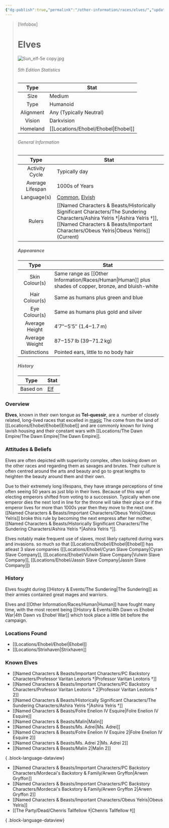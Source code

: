 ```yaml
---
{"dg-publish":true,"permalink":"/other-information/races/elves/","updated":"2025-05-27T13:43:41.352+01:00"}
---
```



 >[!infobox]
> 
> #  Elves
> ![Sun_elf-5e copy.jpg](/img/user/Admin/Attachments/Sun_elf-5e%20copy.jpg)
> ###### 5th Edition Statistics
> 
>  Type | Stat |
> :----: | --- |
>  Size | Medium |
>  Type | Humanoid |
>  Alignment | Any (Typically Neutral) |
>  Vision | Darkvision |
>  Homeland | [[Locations/Ehobel/Ehobel\|Ehobel]] |
>  
> ###### General Information
> Type | Stat |
>  :----: | --- |
>  Activity Cycle | Typically day|
>  Average Lifespan | 1000s of Years |
>  Language(s) | [Common](https://forgottenrealms.fandom.com/wiki/Common "Common"), [Elvish](https://forgottenrealms.fandom.com/wiki/Elven_language "Elven language") |
>  Rulers | [[Named Characters & Beasts/Historically Significant  Characters/The Sundering Characters/Ashira Yelris †\|Ashira Yelris †]], [[Named Characters & Beasts/Important Characters/Obeus Yelris\|Obeus Yelris]] (Current) |
>
>##### Appearance
> Type | Stat |
>  :----: | --- |
>  Skin Colour(s) | Same range as [[Other Information/Races/Human\|Human]] plus shades of copper, bronze, and bluish-white |
>  Hair Colour(s) | Same as humans plus green and blue |
>  Eye Colour(s) | Same as humans plus gold and silver |
>  Average Height | 4′7″‒5′5″ (1.4‒1.7 m) |
>  Average Weight | 87‒157 lb (39‒71.2 kg) |
>  Distinctions | Pointed ears, little to no body hair |
>
>##### History
>Type | Stat |
>  :----: | --- |
>  Based on | [Elf](https://en.wikipedia.org/wiki/en:Elf) |

### Overview
**Elves**, known in their own tongue as **Tel-quessir**, are a  number of closely related, long-lived races that excelled in [magic](https://forgottenrealms.fandom.com/wiki/Magic "Magic") The come from the land of [[Locations/Ehobel/Ehobel\|Ehobel]] and are commonly known for living lavish housing and their constant wars with [[Locations/The Dawn Empire/The Dawn Empire\|The Dawn Empire]].

### Attitudes & Beliefs
Elves are often depicted with superiority complex, often looking down on the other races and regarding them as savages and brutes. Their culture is often centred around the arts and beauty and go to great lengths to heighten the beauty around them and their own. 

Due to their extremely long lifespans, they have strange perceptions of time often seeing 50 years as just blip in their lives.  Because of this way of electing emperors shifted from voting to a succession. Typically when one emperor dies the next lord in line for the throne will take their place or if the emperor lives for more than 1000s year then they move to the next one. [[Named Characters & Beasts/Important Characters/Obeus Yelris\|Obeus Yelris]] broke this rule by becoming the next empress after her mother, [[Named Characters & Beasts/Historically Significant  Characters/The Sundering Characters/Ashira Yelris †\|Ashira Yelris †]]. 

Elves notably make frequent use of slaves, most likely captured during wars and invasions. so much so that [[Locations/Ehobel/Ehobel\|Ehobel]] has atleast 3 slave companies ([[Locations/Ehobel/Cyran Slave Company\|Cyran Slave Company]], [[Locations/Ehobel/Vulwin Slave Company\|Vulwin Slave Company]], [[Locations/Ehobel/Jassin Slave Company\|Jassin Slave Company]])

### History
Elves fought during [[History & Events/The Sundering\|The Sundering]] as their armies contained great mages and warriors.

Elves and [[Other Information/Races/Human\|Human]] have fought many time, with the most recent being [[History & Events/4th Dawn vs Ehobel War\|4th Dawn vs Ehobel War]] which took place a little bit before the campaign.

### Locations Found
- [[Locations/Ehobel/Ehobel\|Ehobel]]
- [[Locations/Strixhaven\|Strixhaven]]

### Known Elves
- [[Named Characters & Beasts/Important Characters/PC Backstory Characters/Professor Varitan Leotoris †\|Professor Varitan Leotoris †]]
- [[Named Characters & Beasts/Important Characters/PC Backstory Characters/Professor Varitan Leotoris † 2\|Professor Varitan Leotoris † 2]]
- [[Named Characters & Beasts/Historically Significant  Characters/The Sundering Characters/Ashira Yelris †\|Ashira Yelris †]]
- [[Named Characters & Beasts/Folre Enelion IV Esquire\|Folre Enelion IV Esquire]]
- [[Named Characters & Beasts/Malin\|Malin]]
- [[Named Characters & Beasts/Ms. Adrei\|Ms. Adrei]]
- [[Named Characters & Beasts/Folre Enelion IV Esquire 2\|Folre Enelion IV Esquire 2]]
- [[Named Characters & Beasts/Ms. Adrei 2\|Ms. Adrei 2]]
- [[Named Characters & Beasts/Malin 2\|Malin 2]]

{ .block-language-dataview}
- [[Named Characters & Beasts/Important Characters/PC Backstory Characters/Mordecai's Backstory & Family/Arwen Gryffon\|Arwen Gryffon]]
- [[Named Characters & Beasts/Important Characters/PC Backstory Characters/Mordecai's Backstory & Family/Arwen Gryffon 2\|Arwen Gryffon 2]]
- [[Named Characters & Beasts/Important Characters/Obeus Yelris\|Obeus Yelris]]
- [[The Party/Dead/Chenris Tallfellow ‡\|Chenris Tallfellow ‡]]

{ .block-language-dataview}